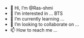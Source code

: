 - 👋 Hi, I’m @Ras-shmi
- 👀 I’m interested in ... BTS
- 🌱 I’m currently learning ...
- 💞️ I’m looking to collaborate on ...
- 📫 How to reach me ...

<!---
Ras-shmi/Ras-shmi is a ✨ special ✨ repository because its `README.md` (this file) appears on your GitHub profile.
You can click the Preview link to take a look at your changes.
--->
